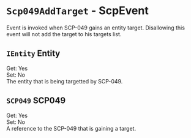 # `Scp049AddTarget` - ScpEvent
Event is invoked when SCP-049 gains an entity target. Disallowing this event will not add the target to his targets list.

## `IEntity` Entity
Get: Yes  
Set: No  
The entity that is being targetted by SCP-049.

## `SCP049` SCP049
Get: Yes  
Set: No  
A reference to the SCP-049 that is gaining a target.